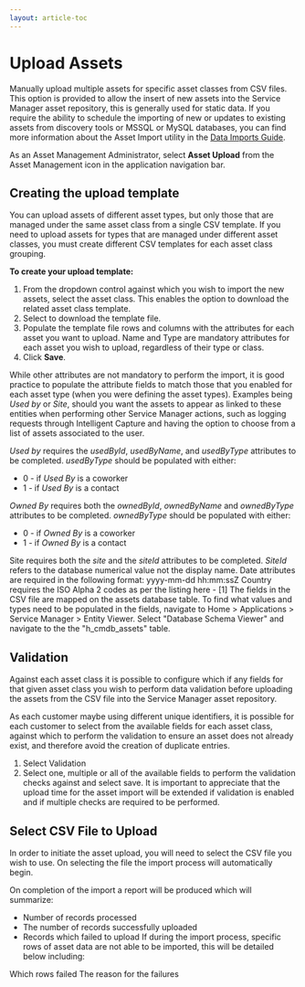 ```yaml
---
layout: article-toc
---
```

# Upload Assets
Manually upload multiple assets for specific asset classes from CSV files. This option is provided to allow the insert of new assets into the Service Manager asset repository, this is generally used for static data. If you require the ability to schedule the importing of new or updates to existing assets from discovery tools or MSSQL or MySQL databases, you can find more information about the Asset Import utility in the [Data Imports Guide](/data-imports-guide/assets/overview).

As an Asset Management Administrator, select **Asset Upload** from the Asset Management icon in the application navigation bar.

## Creating the upload template
You can upload assets of different asset types, but only those that are managed under the same asset class from a single CSV template. If you need to upload assets for types that are managed under different asset classes, you must create different CSV templates for each asset class grouping.

**To create your upload template:**
1. From the dropdown control against which you wish to import the new assets, select the asset class. This enables the option to download the related asset class template.
1. Select to download the template file.
1. Populate the template file rows and columns with the attributes for each asset you want to upload. Name and Type are mandatory attributes for each asset you wish to upload, regardless of their type or class.
1. Click **Save**.

While other attributes are not mandatory to perform the import, it is good practice to populate the attribute fields to match those that you enabled for each asset type (when you were defining the asset types). Examples being *Used by* or *Site*, should you want the assets to appear as linked to these entities when performing other Service Manager actions, such as logging requests through Intelligent Capture and having the option to choose from a list of assets associated to the user.

*Used by* requires the *usedById*, *usedByName*, and *usedByType* attributes to be completed. *usedByType* should be populated with either:
* 0 - if *Used By* is a coworker
* 1 - if *Used By* is a contact

*Owned By* requires both the *ownedById*, *ownedByName* and *ownedByType* attributes to be completed. *ownedByType* should be populated with either:
* 0 - if *Owned By* is a coworker
* 1 - if *Owned By* is a contact

Site requires both the *site* and the *siteId* attributes to be completed. *SiteId* refers to the database numerical value not the display name.
Date attributes are required in the following format: yyyy-mm-dd hh:mm:ssZ
Country requires the ISO Alpha 2 codes as per the listing here - [1]
The fields in the CSV file are mapped on the assets database table. To find what values and types need to be populated in the fields, navigate to Home > Applications > Service Manager > Entity Viewer. Select "Database Schema Viewer" and navigate to the the "h_cmdb_assets" table.

## Validation
Against each asset class it is possible to configure which if any fields for that given asset class you wish to perform data validation before uploading the assets from the CSV file into the Service Manager asset repository.

As each customer maybe using different unique identifiers, it is possible for each customer to select from the available fields for each asset class, against which to perform the validation to ensure an asset does not already exist, and therefore avoid the creation of duplicate entries.
1. Select Validation
2. Select one, multiple or all of the available fields to perform the validation checks against and select save.
It is important to appreciate that the upload time for the asset import will be extended if validation is enabled and if multiple checks are required to be performed.

## Select CSV File to Upload
In order to initiate the asset upload, you will need to select the CSV file you wish to use. On selecting the file the import process will automatically begin.

On completion of the import a report will be produced which will summarize:

* Number of records processed
* The number of records successfully uploaded
* Records which failed to upload
If during the import process, specific rows of asset data are not able to be imported, this will be detailed below including:

Which rows failed
The reason for the failures

<!-- https://wiki.hornbill.com/index.php?title=Upload_Assets_CSV -->
